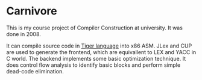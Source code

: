 # Carnivore

This is my course project of Compiler Construction at university. It was done in 2008.

It can compile source code in [Tiger language](http://www.cs.columbia.edu/~sedwards/classes/2002/w4115/tiger.pdf) into x86 ASM. JLex and CUP are used to generate the frontend, which are equivallent to LEX and YACC in C world. The backend implements some basic optimization technique. It does control flow analysis to identify basic blocks and perform simple dead-code elimination.
